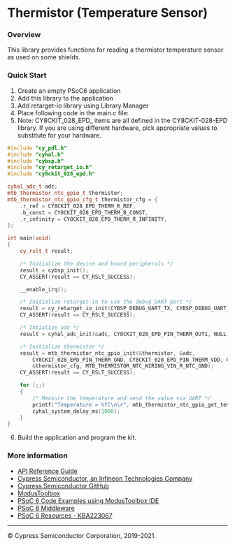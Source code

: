 # Thermistor (Temperature Sensor)

### Overview

This library provides functions for reading a thermistor temperature sensor as used on some shields.

### Quick Start
1. Create an empty PSoC6 application
2. Add this library to the application
3. Add retarget-io library using Library Manager
4. Place following code in the main.c file:
5. Note: CY8CKIT_028_EPD_ items are all defined in the CY8CKIT-028-EPD library. If you are using different hardware, pick appropriate values to substitute for your hardware.
```cpp
#include "cy_pdl.h"
#include "cyhal.h"
#include "cybsp.h"
#include "cy_retarget_io.h"
#include "cy8ckit_028_epd.h"

cyhal_adc_t adc;
mtb_thermistor_ntc_gpio_t thermistor;
mtb_thermistor_ntc_gpio_cfg_t thermistor_cfg = {
    .r_ref = CY8CKIT_028_EPD_THERM_R_REF,
    .b_const = CY8CKIT_028_EPD_THERM_B_CONST,
    .r_infinity = CY8CKIT_028_EPD_THERM_R_INFINITY,
};

int main(void)
{
    cy_rslt_t result;

    /* Initialize the device and board peripherals */
    result = cybsp_init();
    CY_ASSERT(result == CY_RSLT_SUCCESS);

    __enable_irq();

    /* Initialize retarget-io to use the debug UART port */
    result = cy_retarget_io_init(CYBSP_DEBUG_UART_TX, CYBSP_DEBUG_UART_RX, CY_RETARGET_IO_BAUDRATE);
    CY_ASSERT(result == CY_RSLT_SUCCESS);

    /* Intialize adc */
    result = cyhal_adc_init(&adc, CY8CKIT_028_EPD_PIN_THERM_OUT1, NULL);

    /* Initialize thermistor */
    result = mtb_thermistor_ntc_gpio_init(&thermistor, &adc,
        CY8CKIT_028_EPD_PIN_THERM_GND, CY8CKIT_028_EPD_PIN_THERM_VDD, CY8CKIT_028_EPD_PIN_THERM_OUT1,
        &thermistor_cfg, MTB_THERMISTOR_NTC_WIRING_VIN_R_NTC_GND);
    CY_ASSERT(result == CY_RSLT_SUCCESS);

    for (;;)
    {
        /* Measure the temperature and send the value via UART */
        printf("Temperature = %fC\n\r", mtb_thermistor_ntc_gpio_get_temp(&thermistor));
        cyhal_system_delay_ms(1000);
    }
}
```
6. Build the application and program the kit.

### More information

* [API Reference Guide](https://cypresssemiconductorco.github.io/thermistor/html/index.html)
* [Cypress Semiconductor, an Infineon Technologies Company](http://www.cypress.com)
* [Cypress Semiconductor GitHub](https://github.com/cypresssemiconductorco)
* [ModusToolbox](https://www.cypress.com/products/modustoolbox-software-environment)
* [PSoC 6 Code Examples using ModusToolbox IDE](https://github.com/cypresssemiconductorco/Code-Examples-for-ModusToolbox-Software)
* [PSoC 6 Middleware](https://github.com/cypresssemiconductorco/psoc6-middleware)
* [PSoC 6 Resources - KBA223067](https://community.cypress.com/docs/DOC-14644)

---
© Cypress Semiconductor Corporation, 2019-2021.
